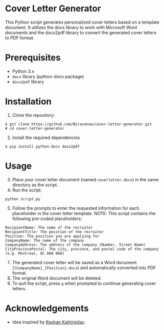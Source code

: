 # Cover Letter Generator
This Python script generates personalized cover letters based on a template document. It utilizes the docx library to work with Microsoft Word documents and the docx2pdf library to convert the generated cover letters to PDF format.

# Prerequisites
* Python 3.x
* `docx` library (python-docx package)
* `docx2pdf` library

# Installation
1. Clone the repository:
```shell
$ git clone https://github.com/Niravanaa/cover-letter-generator.git
# cd cover-letter-generator
```
2. Install the required dependencies
```shell
$ pip install python-docx docx2pdf
```

# Usage
3. Place your cover letter document (named `coverletter.docx`) in the same directory as the script.
4. Run the script:
```shell
python script.py
```
5. Follow the prompts to enter the requested information for each placeholder in the cover letter template.
NOTE: This script contains the following pre-coded placeholders:
```text
RecipientName: The name of the recruiter
RecipientTitle: The position of the recruiter
Position: The position you are applying for
CompanyName: The name of the company 
CompanyAddress: The address of the company (Number, Street Name)
CityProvincePostal: The city, province, and postal code of the company (e.g. Montreal, QC A0A 0A0)
```
7. The generated cover letter will be saved as a Word document (`[CompanyName]_[Position].docx`) and automatically converted into PDF format.
8. The original Word document will be deleted.
9. To quit the script, press `q` when prompted to continue generating cover letters.

# Acknowledgements
* Idea inspired by [Keshan Kathiripilay](https://www.linkedin.com/in/keshankathiripilay/).
